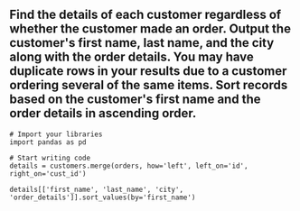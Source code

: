 ## Find the details of each customer regardless of whether the customer made an order. Output the customer's first name, last name, and the city along with the order details. You may have duplicate rows in your results due to a customer ordering several of the same items. Sort records based on the customer's first name and the order details in ascending order.

```
# Import your libraries
import pandas as pd

# Start writing code
details = customers.merge(orders, how='left', left_on='id', right_on='cust_id')

details[['first_name', 'last_name', 'city', 'order_details']].sort_values(by='first_name')
```
